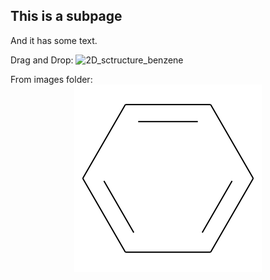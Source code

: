 ---
---

## This is a subpage

And it has some text.

Drag and Drop:
![2D_sctructure_benzene](https://user-images.githubusercontent.com/84757402/185015515-25b0f47e-aea2-4d70-8984-b9d40714696c.png)

From images folder:
<img src="images/2D_sctructure_benzene.png" style="display: block; margin: auto;" />

